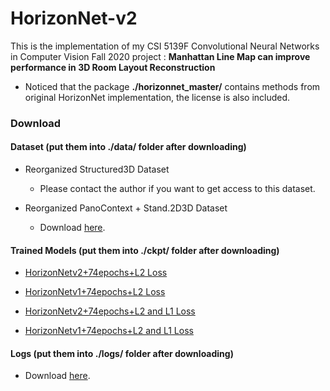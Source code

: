 # HorizonNet-v2

This is the implementation of my CSI 5139F  Convolutional Neural Networks in Computer Vision Fall 2020 project : **Manhattan Line Map can improve performance in 3D Room Layout Reconstruction**

* Noticed that the package **./horizonnet_master/** contains methods from original HorizonNet implementation, the license is also included.  
### Download
#### Dataset (put them into **./data/** folder after downloading)
- Reorganized Structured3D Dataset
    - Please contact the author if you want to get access to this dataset.

- Reorganized PanoContext + Stand.2D3D Dataset 
    - Download [here](https://drive.google.com/drive/folders/1Z22vsLqtANfrWBQ1oXWhwBUW78lTrDVX?usp=sharing).
#### Trained Models (put them into **./ckpt/** folder after downloading)
- [HorizonNetv2+74epochs+L2 Loss](https://drive.google.com/drive/folders/1jBWSr-x-GpQTQ9QK-Dd7-Ymvipy_Y3Wd?usp=sharing)

- [HorizonNetv1+74epochs+L2 Loss](https://drive.google.com/drive/folders/1athlVNKwz5pC6WFU1pxiQpI5ZT7IH9B_?usp=sharing)

- [HorizonNetv2+74epochs+L2 and L1 Loss](https://drive.google.com/drive/folders/1TzJVDgo4D8iqA3hwSv4wFUsUKv5Ep6Jw?usp=sharing)

- [HorizonNetv1+74epochs+L2 and L1 Loss](https://drive.google.com/drive/folders/1my2c6I6VuhqYkguS0R0LAFpE5V0NEun8?usp=sharing)

#### Logs (put them into **./logs/** folder after downloading)

- Download [here](https://drive.google.com/drive/folders/1RPbM8sx8vuLfr1FP80EvRaSWWrvNbu21?usp=sharing).